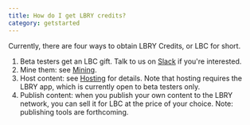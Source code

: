 ```yaml
---
title: How do I get LBRY credits?
category: getstarted
---
```


Currently, there are four ways to obtain LBRY Credits, or LBC for short.

1. Beta testers get an LBC gift. Talk to us on [Slack](https://slack.lbry.io/) if
   you're interested.
1. Mine them: see [Mining](https://lbry.io/faq/mining-credits).
1. Host content: see [Hosting](https://lbry.io/faq/host-content) for details. Note that
   hosting requires the LBRY app, which is currently open to beta testers only.
1. Publish content: when you publish your own content to the LBRY network, you can sell it for LBC at the price of your choice. Note: publishing tools are forthcoming.

